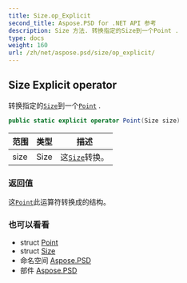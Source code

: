 ```yaml
---
title: Size.op_Explicit
second_title: Aspose.PSD for .NET API 参考
description: Size 方法. 转换指定的Size到一个Point .
type: docs
weight: 160
url: /zh/net/aspose.psd/size/op_explicit/
---
```

## Size Explicit operator

转换指定的[`Size`](../)到一个[`Point`](../../point/) .

```csharp
public static explicit operator Point(Size size)
```

| 范围 | 类型 | 描述 |
| --- | --- | --- |
| size | Size | 这[`Size`](../)转换。 |

### 返回值

这[`Point`](../../point/)此运算符转换成的结构。

### 也可以看看

* struct [Point](../../point/)
* struct [Size](../)
* 命名空间 [Aspose.PSD](../../size/)
* 部件 [Aspose.PSD](../../../)


